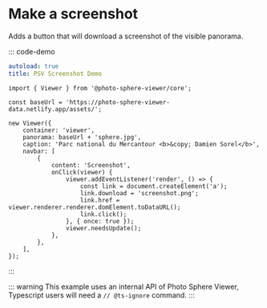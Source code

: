 # Make a screenshot

Adds a button that will download a screenshot of the visible panorama.

::: code-demo

```yaml
autoload: true
title: PSV Screenshot Demo
```

```js:line-numbers
import { Viewer } from '@photo-sphere-viewer/core';

const baseUrl = 'https://photo-sphere-viewer-data.netlify.app/assets/';

new Viewer({
    container: 'viewer',
    panorama: baseUrl + 'sphere.jpg',
    caption: 'Parc national du Mercantour <b>&copy; Damien Sorel</b>',
    navbar: [
        {
            content: 'Screenshot',
            onClick(viewer) {
                viewer.addEventListener('render', () => {
                    const link = document.createElement('a');
                    link.download = 'screenshot.png';
                    link.href = viewer.renderer.renderer.domElement.toDataURL();
                    link.click();
                }, { once: true });
                viewer.needsUpdate();
            },
        },
    ],
});
```

:::

::: warning
This example uses an internal API of Photo Sphere Viewer, Typescript users will need a `// @ts-ignore` command.
:::
